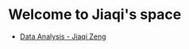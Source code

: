 # Welcome to Jiaqi's space

* [Data Analysis - Jiaqi Zeng](https://JiaqiZeng.github.io/categories/#Data%20Analysis-ref)
